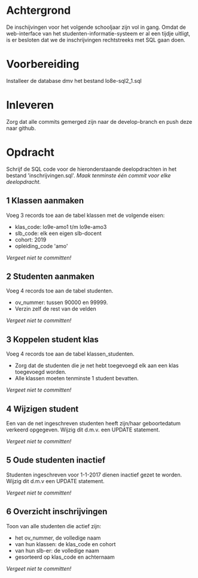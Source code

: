 
# Achtergrond

De inschijvingen voor het volgende schooljaar zijn vol in gang.
Omdat de web-interface van het studenten-informatie-systeem er al een tijdje uitligt, 
is er besloten dat we de inschrijvingen rechtstreeks met SQL gaan doen.

# Voorbereiding
Installeer de database dmv het bestand lo8e-sql2_1.sql

# Inleveren
Zorg dat alle commits gemerged zijn naar de develop-branch en push deze naar github.

# Opdracht
Schrijf de SQL code voor de hieronderstaande deelopdrachten in het bestand 'inschrijvingen.sql'.
*Maak tenminste één commit voor elke deelopdracht.*

## 1 Klassen aanmaken
Voeg 3 records toe aan de tabel klassen met de volgende eisen:
- klas_code: lo9e-amo1 t/m lo9e-amo3
- slb_code: elk een eigen slb-docent
- cohort: 2019
- opleiding_code 'amo'

*Vergeet niet te committen!*

## 2 Studenten aanmaken
Voeg 4 records toe aan de tabel studenten.
- ov_nummer: tussen 90000 en 99999. 
- Verzin zelf de rest van de velden

*Vergeet niet te committen!*

## 3 Koppelen student klas
Voeg 4 records toe aan de tabel klassen_studenten. 
- Zorg dat de studenten die je net hebt toegevoegd elk aan een klas toegevoegd worden. 
- Alle klassen moeten tenminste 1 student bevatten.

*Vergeet niet te committen!*

## 4 Wijzigen student
Een van de net ingeschreven studenten heeft zijn/haar geboortedatum verkeerd opgegeven. 
Wijzig dit d.m.v. een UPDATE statement.

*Vergeet niet te committen!*

## 5 Oude studenten inactief
Studenten ingeschreven voor 1-1-2017 dienen inactief gezet te worden.
Wijzig dit d.m.v een UPDATE statement. 

*Vergeet niet te committen!*

## 6 Overzicht inschrijvingen
Toon van alle studenten die actief zijn:
- het ov_nummer, de volledige naam
- van hun klassen: de klas_code en cohort
- van hun slb-er: de volledige naam
- gesorteerd op klas_code en achternaam

*Vergeet niet te committen!*
